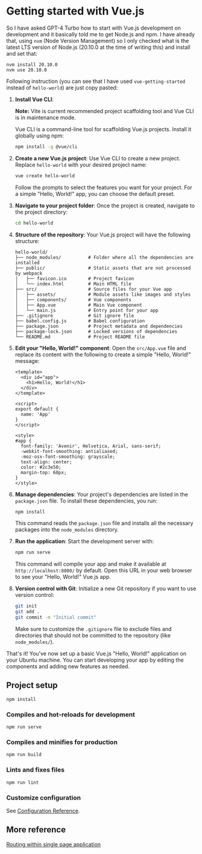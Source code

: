# Getting started with Vue.js

So I have asked GPT-4 Turbo how to start with Vue.js development on development and it basically
told me to get Node.js and npm. I have already that, using `nvm` (Node Version Management) so
I only checked what is the latest LTS version of Node.js (20.10.0 at the time of writing this)
and install and set that:

```
nvm install 20.10.0
nvm use 20.10.0
```

Following instruction (you can see that I have used `vue-getting-started` instead of `hello-world`)
are just copy pasted:

1. **Install Vue CLI**:

   **Note:** Vite is current recommended project scaffolding tool and Vue CLI is in maintenance mode.

   Vue CLI is a command-line tool for scaffolding Vue.js projects. Install it globally using npm:

   ```bash
   npm install -g @vue/cli
   ```

2. **Create a new Vue.js project**:
   Use Vue CLI to create a new project. Replace `hello-world` with your desired project name:

   ```bash
   vue create hello-world
   ```

   Follow the prompts to select the features you want for your project. For a simple "Hello, World!" app, you can choose the default preset.

3. **Navigate to your project folder**:
   Once the project is created, navigate to the project directory:

   ```bash
   cd hello-world
   ```

4. **Structure of the repository**:
   Your Vue.js project will have the following structure:

   ```
   hello-world/
   ├── node_modules/          # Folder where all the dependencies are installed
   ├── public/                # Static assets that are not processed by webpack
   │   ├── favicon.ico        # Project favicon
   │   └── index.html         # Main HTML file
   ├── src/                   # Source files for your Vue app
   │   ├── assets/            # Module assets like images and styles
   │   ├── components/        # Vue components
   │   ├── App.vue            # Main Vue component
   │   └── main.js            # Entry point for your app
   ├── .gitignore             # Git ignore file
   ├── babel.config.js        # Babel configuration
   ├── package.json           # Project metadata and dependencies
   ├── package-lock.json      # Locked versions of dependencies
   └── README.md              # Project README file
   ```

5. **Edit your "Hello, World!" component**:
   Open the `src/App.vue` file and replace its content with the following to create a simple "Hello, World!" message:

   ```vue
   <template>
     <div id="app">
       <h1>Hello, World!</h1>
     </div>
   </template>

   <script>
   export default {
     name: 'App'
   }
   </script>

   <style>
   #app {
     font-family: 'Avenir', Helvetica, Arial, sans-serif;
     -webkit-font-smoothing: antialiased;
     -moz-osx-font-smoothing: grayscale;
     text-align: center;
     color: #2c3e50;
     margin-top: 60px;
   }
   </style>
   ```

6. **Manage dependencies**:
   Your project's dependencies are listed in the `package.json` file. To install these dependencies, you run:

   ```bash
   npm install
   ```

   This command reads the `package.json` file and installs all the necessary packages into the `node_modules` directory.

7. **Run the application**:
   Start the development server with:

   ```bash
   npm run serve
   ```

   This command will compile your app and make it available at `http://localhost:8080/` by default. Open this URL in your web browser to see your "Hello, World!" Vue.js app.

8. **Version control with Git**:
   Initialize a new Git repository if you want to use version control:

   ```bash
   git init
   git add .
   git commit -m "Initial commit"
   ```

   Make sure to customize the `.gitignore` file to exclude files and directories that should not be committed to the repository (like `node_modules/`).

That's it! You've now set up a basic Vue.js "Hello, World!" application on your Ubuntu machine. You can start developing your app by editing the components and adding new features as needed.

## Project setup
```
npm install
```

### Compiles and hot-reloads for development
```
npm run serve
```

### Compiles and minifies for production
```
npm run build
```

### Lints and fixes files
```
npm run lint
```

### Customize configuration

See [Configuration Reference](https://cli.vuejs.org/config/).

## More reference

[Routing within single page application](https://vuejs.org/guide/scaling-up/routing#simple-routing-from-scratch)
